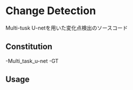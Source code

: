 # Change Detection
Multi-tusk U-netを用いた変化点検出のソースコード

## Constitution
-Multi_task_u-net
  -GT



## Usage
